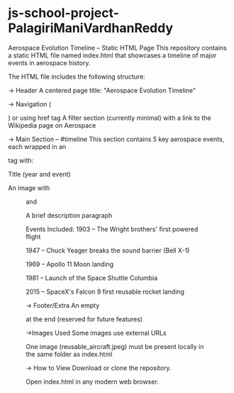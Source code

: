 # js-school-project-PalagiriManiVardhanReddy
Aerospace Evolution Timeline – Static HTML Page
This repository contains a static HTML file named index.html that showcases a timeline of major events in aerospace history.

The HTML file includes the following structure:

-> Header
A centered page title: "Aerospace Evolution Timeline"


-> Navigation (<nav>) or using href tag
A filter section (currently minimal) with a link to the Wikipedia page on Aerospace

-> Main Section – #timeline
This section contains 5 key aerospace events, each wrapped in an <article> tag with:

Title (year and event)

An image with <figure> and <figcaption>

A brief description paragraph

 Events Included:
1903 – The Wright brothers' first powered flight

1947 – Chuck Yeager breaks the sound barrier (Bell X-1)

1969 – Apollo 11 Moon landing

1981 – Launch of the Space Shuttle Columbia

2015 – SpaceX's Falcon 9 first reusable rocket landing

-> Footer/Extra
An empty <div id="modal"> at the end (reserved for future features)

->Images Used
Some images use external URLs

One image (reusable_aircraft.jpeg) must be present locally in the same folder as index.html

-> How to View
Download or clone the repository.

Open index.html in any modern web browser.

